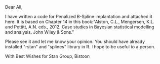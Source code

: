 Dear All,

I have written a code for Penalized B-Spline implantation and attached it here. It is based on Chapter 14 in this book:"Alston, C.L., Mengersen, K.L. and Pettitt, A.N. eds., 2012. Case studies in Bayesian statistical modelling and analysis. John Wiley & Sons."

Please see it and let me know your opinion. You should have already installed "rstan" and "splines" library in R. I hope to be useful to a person.


With Best Wishes for Stan Group,
Bistoon
